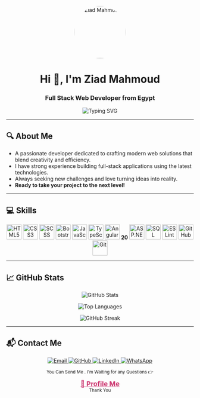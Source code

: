 <p align="center">
  <img src="https://avatars.githubusercontent.com/u/166008695?s=400&u=14cf8249663622fcc2c43b1cad1ecb8e47caf97a&v=4" width="140" style="border-radius:50%;" alt="Ziad Mahmoud" />
</p>

<h1 align="center">Hi 👋, I'm Ziad Mahmoud</h1>
<h3 align="center">Full Stack Web Developer from Egypt</h3>

<p align="center">
  <img src="https://readme-typing-svg.herokuapp.com?font=Fira+Code&pause=1000&center=true&vCenter=true&width=500&lines=Front-End+Developer||Angular;Back-End+with+.NET+%26+SQL+Server;Modern+Responsive+Websites+Builder" alt="Typing SVG" />
</p>

---

## 🔍 About Me

- A passionate developer dedicated to crafting modern web solutions that blend creativity and efficiency.
- I have strong experience building full-stack applications using the latest technologies.
- Always seeking new challenges and love turning ideas into reality.
- **Ready to take your project to the next level!**

---

## 💻 Skills

<p align="center">
  <img src="https://cdn.jsdelivr.net/gh/devicons/devicon/icons/html5/html5-original.svg" width="40" alt="HTML5"/>
  <img src="https://cdn.jsdelivr.net/gh/devicons/devicon/icons/css3/css3-original.svg" width="40" alt="CSS3"/>
  <img src="https://cdn.jsdelivr.net/gh/devicons/devicon/icons/sass/sass-original.svg" width="40" alt="SCSS"/>
  <img src="https://cdn.jsdelivr.net/gh/devicons/devicon/icons/bootstrap/bootstrap-original.svg" width="40" alt="Bootstrap"/>
  <img src="https://cdn.jsdelivr.net/gh/devicons/devicon/icons/javascript/javascript-original.svg" width="40" alt="JavaScript"/>
  <img src="https://cdn.jsdelivr.net/gh/devicons/devicon/icons/typescript/typescript-original.svg" width="40" alt="TypeScript"/>
  <img src="https://cdn.jsdelivr.net/gh/devicons/devicon/icons/angular/angular-original.svg" width="40" alt="Angular"/> <b>20</b>
  <img src="https://cdn.jsdelivr.net/gh/devicons/devicon/icons/dot-net/dot-net-original.svg" width="40" alt="ASP.NET"/>
  <img src="https://cdn.jsdelivr.net/gh/devicons/devicon/icons/microsoftsqlserver/microsoftsqlserver-plain.svg" width="40" alt="SQL Server"/>
  <img src="https://cdn.jsdelivr.net/gh/devicons/devicon/icons/eslint/eslint-original.svg"width="40" alt="ESLint" > 

  <img src="https://cdn.jsdelivr.net/gh/devicons/devicon/icons/github/github-original.svg" width="40" alt="GitHub" > 
  <img src="https://cdn.jsdelivr.net/gh/devicons/devicon/icons/git/git-original.svg"width="40" alt="Git" > 

</p>

---

## 📈 GitHub Stats

<p align="center">
  <img src="https://github-readme-stats.vercel.app/api?username=ZiadMahmoudas&show_icons=true&theme=radical" alt="GitHub Stats" />
</p>
<p align="center">
  <img src="https://github-readme-stats.vercel.app/api/top-langs/?username=ZiadMahmoudas&layout=compact&theme=radical" alt="Top Languages" />
</p>
<p align="center">
  <img src="https://streak-stats.demolab.com?user=ZiadMahmoudas&theme=radical" alt="GitHub Streak" />
</p>

---

## 📬 Contact Me

<p align="center">
  <a href="mailto:ziadbobo78@gmail.com" title="Email">
    <img src="https://img.shields.io/badge/Email-ziadbobo78@gmail.com-blue?style=for-the-badge&logo=gmail" alt="Email"/>
  </a>
  <a href="https://github.com/ZiadMahmoudas" target="_blank" title="GitHub">
    <img src="https://img.shields.io/badge/GitHub-ZiadMahmoudas-181717?style=for-the-badge&logo=github" alt="GitHub"/>
  </a>
  <a href="https://www.linkedin.com/in/ziad-mahmoud-mohammed/" target="_blank" title="LinkedIn">
    <img src="https://img.shields.io/badge/LinkedIn-Ziad%20Mahmoud-blue?style=for-the-badge&logo=linkedin" alt="LinkedIn"/>
  </a>
  <a href="https://wa.me/201100133486" target="_blank" title="WhatsApp">
    <img src="https://img.shields.io/badge/WhatsApp-Chat-25D366?style=for-the-badge&logo=whatsapp" alt="WhatsApp"/>
  </a>
<p align="center">
  <small>You Can Send Me . I'm Waiting for any Questions 👉</small>
  <a href="https://curious-snickerdoodle-30c942.netlify.app/" target="_blank" title="Profile" style="display:block; margin-top:10px; text-decoration:underline; font-weight:bold; color:#cc356f; font-size:18px;">
    🔗 Profile Me
  </a>
  <small>Thank You</small>
</p>
</p>
<!--
**ZiadMahmoudas/ZiadMahmoudas** is a ✨ _special_ ✨ repository because its `README.md` (this file) appears on your GitHub profile.

Here are some ideas to get you started:

- 🔭 I’m currently working on ...
- 🌱 I’m currently learning ...
- 👯 I’m looking to collaborate on ...
- 🤔 I’m looking for help with ...
- 💬 Ask me about ...
- 📫 How to reach me: ...
- 😄 Pronouns: ...
- ⚡ Fun fact: ...
-->
